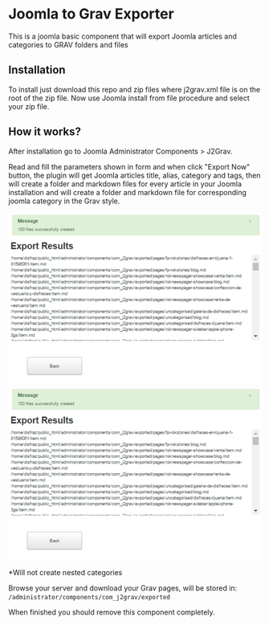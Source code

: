 # Joomla to Grav Exporter

This is a joomla basic component that will export Joomla articles and categories to GRAV folders and files

## Installation

To install just download this repo and zip files where j2grav.xml file is on the root of the zip file. Now use Joomla install from file procedure and select your zip file.

## How it works?

After installation go to Joomla Administrator Components > J2Grav.

Read and fill the parameters shown in form and when click "Export Now" button, the plugin will get Joomla articles title, alias, category and tags, then will create a folder and markdown files for every article in your Joomla installation and will create a folder and markdown file for corresponding joomla category in the Grav style.

![j2grav-form.png](j2grav-form.png)
![j2grav-results.png](j2grav-results.png)

*Will not create nested categories

Browse your server and download your Grav pages, will be stored in: `/administrator/components/com_j2grav/exported`

When finished you should remove this component completely.
